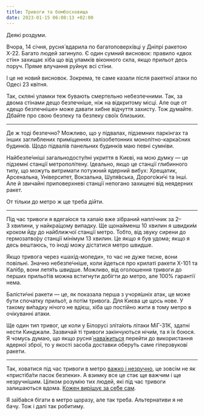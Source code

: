 ```yaml
---
title: Тривоги та бомбосховища
date: 2023-01-15 06:08:13 +02:00
---
```


Деякі роздуми.

Вчора, 14 січня, русня́ вдарила по багатоповерхі́вці у Дніпрі ракетою Х-22. Багато людей загинуло. Є один сумний висновок: правило «двох стін» захищає хіба що від уламків віконного скла, якщо прильот десь поруч. Пряме влучання руйнує всі стіни.

І це не новий висновок. Зокрема, те саме казали після ракетної атаки по Одесі 23 квітня.

Так, скляні уламки теж бувають смертельно небезпечними. Так, за двома стінами дещо безпечніше, ніж на відкритому місці. Але оце от «дещо безпечніше» може давати хибне відчуття захисту. Тож думайте. Дбайте про свою безпеку та безпеку своїх близьких.

* * *

Де ж тоді безпечно? Можливо, що у підвалах, підземних паркінгах та інших загли́блених приміщеннях залізобетонних монолі́тно-карка́сних будинків. Щодо підвалів панельних будинків маю певні сумніви.

Найбезпе́чніші загальнодосту́пні укриття в Києві, на мою думку — це підземні станції метрополітену. Ідеально, якщо це станції глибинного типу, що можуть витримати потужний ядерний вибух: Хрещатик, Арсенальна, Університет, Вокзальна, Шуля́вська, Дорого́жи́чі та інші. Але й звичайні приповерхневі станції непогано захищені від неядерних ракет.

От тільки до метро ж ще треба дійти.

* * *

Під час тривоги я вдяга́юся та хапа́ю вже зібраний наплі́чник за <span title="дві-три хвилини">2–3&nbsp;хвилини</span>, у найкра́щому випадку. Ще щонайменш <span title="десять хвилин">10&nbsp;хвилин</span> я швидки́м кроком йду до найближчої станції метро. Тобто, від звуку сирени до гермозатво́ру станції мінімум <span title="тринадцять хвилин">13&nbsp;хвилин</span>. Це якщо я був удома; якщо я десь вештаюсь, то іноді можу дістатися метро швидше.

Якщо тривога через «шахі́д-мопеди», то час не дуже тисне, вони повільні. Значно небезпе́чніше, коли йдеться про крилаті ракети Х-101 та Калібр, вони летя́ть швидше. Можливо, від оголошення тривоги до перших прильо́тів можна встигнути добігти до метро, але 100% гарантії нема.

Балісти́чні ракети — це, як показала перша з учоря́шніх атак, це може бути спочатку прильо́т, а потім тривога. Для Києва це щось нове. У такому ви́падку нічого не вдієш, хіба що постійно жити в тому метро в очікуванні атаки.

Ще один тип тривог, це коли у Білорусі зліта́ють літаки МіГ-31К, здатні нести Кинджали. Зазвичай ті тривоги закінчуються нічи́м, та я їх боюся. Я чомусь думаю, що якщо русня́ [нава́житься][1] перейти до використання ядерної зброї, то у якості засоба доставки оберу́ть саме гіперзвукові́ ракети.

* * *

Так, ховатися під час тривоги в метро [важко і незручно][2], це зовсім не як «пристіба́ти пасок безпеки». А взимку все це стає ще важчим і ще незручні́шим. Цілком розумію тих людей, які під час тривоги залишаються вдома. [Кожен вирішує за се́бе сам][3].

Я заїба́вся бігати в метро щоразу, але так треба. Альтернативи я не бачу. Тож і далі так робитиму.


[1]: /2022/12/01/deiaki-dumky-pro-yadernu-viinu.html
[2]: /2022/07/24/tryvoha.html
[3]: /2022/11/20/dobryi-ranok.html

